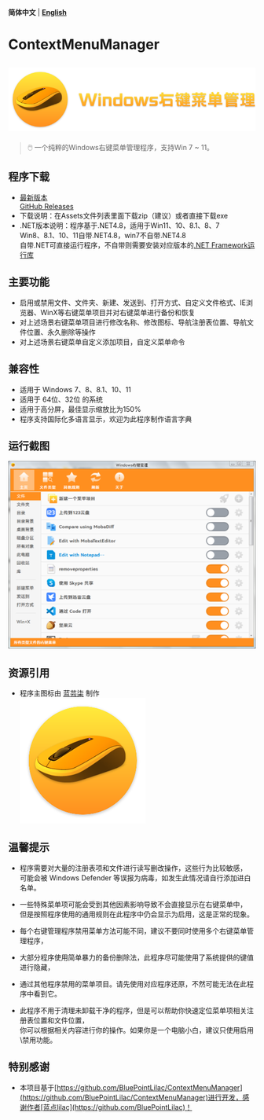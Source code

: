 **简体中文** | **[English](README-en.md)**
# ContextMenuManager
![](Logo/Logo.png)
------
> 🖱️ 一个纯粹的Windows右键菜单管理程序，支持Win 7 ~ 11。

## 程序下载
* [最新版本][Latest]<br>
  [GitHub Releases][GitHub Releases]<br>
* 下载说明：在Assets文件列表里面下载zip（建议）或者直接下载exe
* .NET版本说明：程序基于.NET4.8，适用于Win11、10、8.1、8、7<br>
  Win8、8.1、10、11自带.NET4.8，win7不自带.NET4.8<br>
  自带.NET可直接运行程序，不自带则需要安装对应版本的[.NET Framework运行库]

## 主要功能
* 启用或禁用文件、文件夹、新建、发送到、打开方式、自定义文件格式、IE浏览器、WinX等右键菜单项目并对右键菜单进行备份和恢复
* 对上述场景右键菜单项目进行修改名称、修改图标、导航注册表位置、导航文件位置、永久删除等操作
* 对上述场景右键菜单自定义添加项目，自定义菜单命令

## 兼容性
* 适用于 Windows 7、8、8.1、10、11
* 适用于 64位、32位 的系统
* 适用于高分屏，最佳显示缩放比为150%
* 程序支持国际化多语言显示，欢迎为此程序制作语言字典

## 运行截图
![](Screenshot/Screenshot.png)

## 资源引用
* 程序主图标由 [蓝芸柒](https://github.com/LanYunSeven) 制作<br>
![](Logo/logo2.png)

## 温馨提示
* 程序需要对大量的注册表项和文件进行读写删改操作，这些行为比较敏感，<br>
可能会被 Windows Defender 等误报为病毒，如发生此情况请自行添加进白名单。

* 一些特殊菜单项可能会受到其他因素影响导致不会直接显示在右键菜单中，<br>但是按照程序使用的通用规则在此程序中仍会显示为启用，这是正常的现象。

* 每个右键管理程序禁用菜单方法可能不同，建议不要同时使用多个右键菜单管理程序，<br>
* 大部分程序使用简单暴力的备份删除法，此程序尽可能使用了系统提供的键值进行隐藏，<br>
* 通过其他程序禁用的菜单项目。请先使用对应程序还原，不然可能无法在此程序中看到它。

* 此程序不用于清理未卸载干净的程序，但是可以帮助你快速定位菜单项相关注册表位置和文件位置，<br>你可以根据相关内容进行你的操作。如果你是一个电脑小白，建议只使用启用\禁用功能。

## 特别感谢
* 本项目基于[https://github.com/BluePointLilac/ContextMenuManager](https://github.com/BluePointLilac/ContextMenuManager)进行开发，感谢作者[蓝点lilac](https://github.com/BluePointLilac)！

  [Latest]: https://github.com/Jack251970/ContextMenuManager/releases/latest
  [GitHub Releases]: https://github.com/Jack251970/ContextMenuManager/releases
  [Gitee Releases]: https://gitee.com/Jack251970/ContextMenuManager/releases
  [.NET Framework运行库]: https://dotnet.microsoft.com/zh-cn/download/dotnet-framework/net48